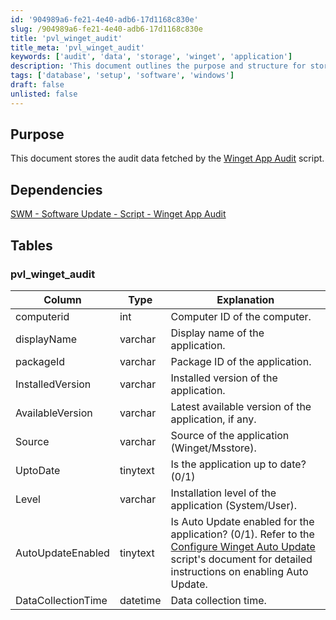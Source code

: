```yaml
---
id: '904989a6-fe21-4e40-adb6-17d1168c830e'
slug: /904989a6-fe21-4e40-adb6-17d1168c830e
title: 'pvl_winget_audit'
title_meta: 'pvl_winget_audit'
keywords: ['audit', 'data', 'storage', 'winget', 'application']
description: 'This document outlines the purpose and structure for storing audit data retrieved by the Winget App Audit script. It includes details about the dependencies, the specific database table used for storage, and descriptions of each column in the table.'
tags: ['database', 'setup', 'software', 'windows']
draft: false
unlisted: false
---
```


## Purpose

This document stores the audit data fetched by the [Winget App Audit](/docs/d5ea54f9-07c9-443b-acc2-411401cfbe91) script.

## Dependencies

[SWM - Software Update - Script - Winget App Audit](/docs/d5ea54f9-07c9-443b-acc2-411401cfbe91)

## Tables

### pvl_winget_audit

| Column               | Type      | Explanation                                                                                     |
|----------------------|-----------|-------------------------------------------------------------------------------------------------|
| computerid           | int       | Computer ID of the computer.                                                                    |
| displayName          | varchar   | Display name of the application.                                                                 |
| packageId            | varchar   | Package ID of the application.                                                                   |
| InstalledVersion      | varchar   | Installed version of the application.                                                           |
| AvailableVersion      | varchar   | Latest available version of the application, if any.                                            |
| Source               | varchar   | Source of the application (Winget/Msstore).                                                    |
| UptoDate            | tinytext  | Is the application up to date? (0/1)                                                            |
| Level                | varchar   | Installation level of the application (System/User).                                            |
| AutoUpdateEnabled      | tinytext  | Is Auto Update enabled for the application? (0/1). Refer to the [Configure Winget Auto Update](/docs/1e0c72c6-b9aa-454a-8643-ac7c7e1e7d55) script's document for detailed instructions on enabling Auto Update. |
| DataCollectionTime    | datetime  | Data collection time.                                                                            |


